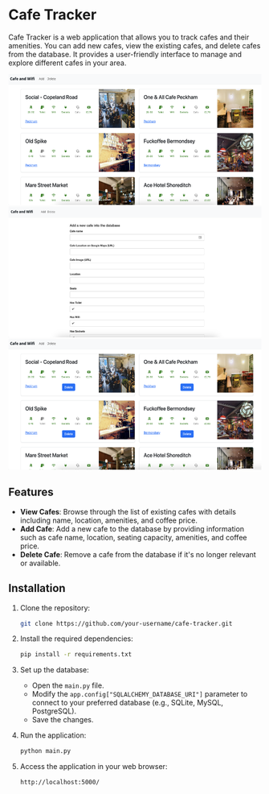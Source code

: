 # Cafe Tracker

Cafe Tracker is a web application that allows you to track cafes and their amenities. You can add new cafes, view the existing cafes, and delete cafes from the database. It provides a user-friendly interface to manage and explore different cafes in your area.

<img src="images/home.png" alt="home" width=560px height=260px>
<img src="images/add.png" alt="add" width=560px height=260px>
<img src="images/delete.png" alt="delete" width=560px height=260px>

## Features

- **View Cafes**: Browse through the list of existing cafes with details including name, location, amenities, and coffee price.
- **Add Cafe**: Add a new cafe to the database by providing information such as cafe name, location, seating capacity, amenities, and coffee price.
- **Delete Cafe**: Remove a cafe from the database if it's no longer relevant or available.

## Installation

1. Clone the repository:

   ```bash
   git clone https://github.com/your-username/cafe-tracker.git
   ```

2. Install the required dependencies:

   ```bash
   pip install -r requirements.txt
   ```

3. Set up the database:

   - Open the `main.py` file.
   - Modify the `app.config["SQLALCHEMY_DATABASE_URI"]` parameter to connect to your preferred database (e.g., SQLite, MySQL, PostgreSQL).
   - Save the changes.

4. Run the application:

   ```bash
   python main.py
   ```

5. Access the application in your web browser:

   ```plaintext
   http://localhost:5000/
   ```
